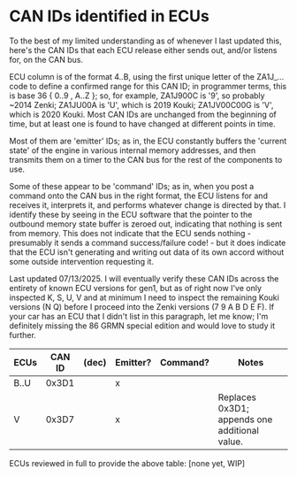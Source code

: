 # CAN IDs identified in ECUs

To the best of my limited understanding as of whenever I last updated this, here's the CAN IDs that each ECU release either sends out, and/or listens for, on the CAN bus.

ECU column is of the format 4..B, using the first unique letter of the ZA1J_... code to define a confirmed range for this CAN ID; in programmer terms, this is base 36 { 0..9 , A..Z }; so, for example, ZA1J900C is '9', so probably ~2014 Zenki; ZA1JU00A is 'U', which is 2019 Kouki; ZA1JV00C00G is 'V', which is 2020 Kouki. Most CAN IDs are unchanged from the beginning of time, but at least one is found to have changed at different points in time.

Most of them are 'emitter' IDs; as in, the ECU constantly buffers the 'current state' of the engine in various internal memory addresses, and then transmits them on a timer to the CAN bus for the rest of the components to use.

Some of these appear to be 'command' IDs; as in, when you post a command onto the CAN bus in the right format, the ECU listens for and receives it, interprets it, and performs whatever change is directed by that. I identify these by seeing in the ECU software that the pointer to the outbound memory state buffer is zeroed out, indicating that nothing is sent from memory. This does not indicate that the ECU sends nothing - presumably it sends a command success/failure code! - but it does indicate that the ECU isn't generating and writing out data of its own accord without some outside intervention requesting it.

Last updated 07/13/2025. I will eventually verify these CAN IDs across the entirety of known ECU versions for gen1, but as of right now I've only inspected K, S, U, V and at minimum I need to inspect the remaining Kouki versions (N Q) before I proceed into the Zenki versions (7 9 A B D E F). If your car has an ECU that I didn't list in this paragraph, let me know; I'm definitely missing the 86 GRMN special edition and would love to study it further.

| ECUs | CAN ID | (dec) | Emitter? | Command? | Notes |
| ---- | ------ | ----- | -------- | -------- | ----- |
| B..U | 0x3D1  |       | x        |          |  |
| V    | 0x3D7  |       | x        |          | Replaces 0x3D1; appends one additional value. |

ECUs reviewed in full to provide the above table: \[none yet, WIP\]
